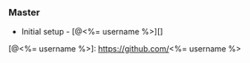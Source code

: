 ### Master

* Initial setup - [@<%= username %>][]

[@<%= username %>]: https://github.com/<%= username %>
